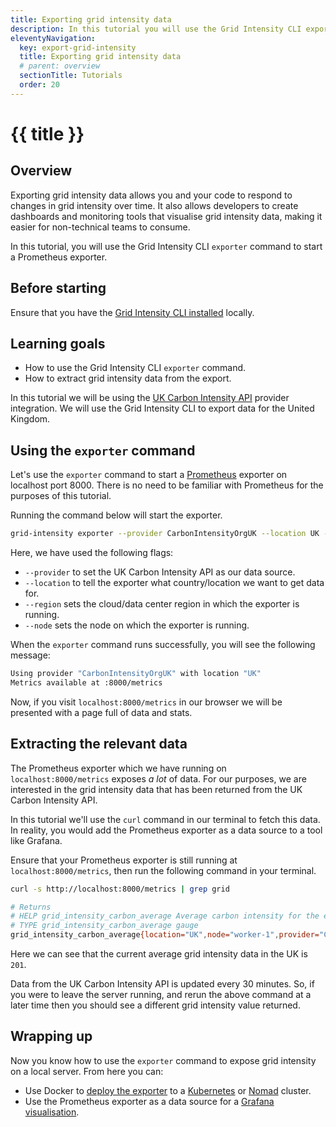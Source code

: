 ```yaml
---
title: Exporting grid intensity data
description: In this tutorial you will use the Grid Intensity CLI exporter to start a Prometheus exporter.
eleventyNavigation:
  key: export-grid-intensity
  title: Exporting grid intensity data
  # parent: overview
  sectionTitle: Tutorials
  order: 20
---
```

# {{ title }}

## Overview

Exporting grid intensity data allows you and your code to respond to changes in grid intensity over time. It also allows developers to create dashboards and monitoring tools that visualise grid intensity data, making it easier for non-technical teams to consume.

In this tutorial, you will use the Grid Intensity CLI `exporter` command to start a Prometheus exporter.

## Before starting

Ensure that you have the [Grid Intensity CLI installed](/grid-intensity-cli/installation) locally.

## Learning goals

- How to use the Grid Intensity CLI `exporter` command.
- How to extract grid intensity data from the export.

In this tutorial we will be using the [UK Carbon Intensity API](https://carbonintensity.org.uk/) provider integration. We will use the Grid Intensity CLI to export data for the United Kingdom.

## Using the `exporter` command

Let's use the `exporter` command to start a [Prometheus](https://prometheus.io/) exporter on localhost port 8000. There is no need to be familiar with Prometheus for the purposes of this tutorial.

Running the command below will start the exporter.

```bash
grid-intensity exporter --provider CarbonIntensityOrgUK --location UK --region eu-west-1 --node worker-1
```

Here, we have used the following flags:

- `--provider` to set the UK Carbon Intensity API as our data source. 
- `--location` to tell the exporter what country/location we want to get data for.
- `--region` sets the cloud/data center region in which the exporter is running.
- `--node` sets the node on which the exporter is running.

When the `exporter` command runs successfully, you will see the following message:

```bash
Using provider "CarbonIntensityOrgUK" with location "UK"
Metrics available at :8000/metrics
```

Now, if you visit `localhost:8000/metrics` in our browser we will be presented with a page full of data and stats.

## Extracting the relevant data

The Prometheus exporter which we have running on `localhost:8000/metrics` exposes _a lot_ of data. For our purposes, we are interested in the grid intensity data that has been returned from the UK Carbon Intensity API.

In this tutorial we'll use the `curl` command in our terminal to fetch this data. In reality, you would add the Prometheus exporter as a data source to a tool like Grafana.

Ensure that your Prometheus exporter is still running at `localhost:8000/metrics`, then run the following command in your terminal.

```bash
curl -s http://localhost:8000/metrics | grep grid

# Returns
# HELP grid_intensity_carbon_average Average carbon intensity for the electricity grid in this location.
# TYPE grid_intensity_carbon_average gauge
grid_intensity_carbon_average{location="UK",node="worker-1",provider="CarbonIntensityOrgUK",region="eu-west-1",units="gCO2e per kWh"} 201
```

Here we can see that the current average grid intensity data in the UK is `201`. 

<div class="alert alert-info">
  <p>Data from the UK Carbon Intensity API is updated every 30 minutes. So, if you were to leave the server running, and rerun the above command at a later time then you should see a different grid intensity value returned.</p>
</div>

## Wrapping up

Now you know how to use the `exporter` command to expose grid intensity on a local server. From here you can:

- Use Docker to [deploy the exporter](https://github.com/thegreenwebfoundation/grid-intensity-go#docker-image) to a [Kubernetes](https://github.com/thegreenwebfoundation/grid-intensity-go#kubernetes) or [Nomad](https://github.com/thegreenwebfoundation/grid-intensity-go#nomad) cluster.
- Use the Prometheus exporter as a data source for a [Grafana visualisation](https://prometheus.io/docs/visualization/grafana/).
